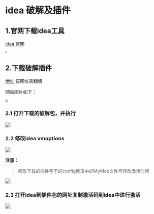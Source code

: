 # idea 破解及插件

## 1.官网下载idea工具

[idea 官网](https://www.jetbrains.com/idea/download/#section=windows)

<img src="C:\Users\John\Desktop\idea破解相关\img\idea官网.jpg" style="zoom:40%;" />

## 2.下载破解插件 

[地址](https://jetbra.in/c6d70b01-3b1d-4710-9291-d01d9944574b.html) 该网址需翻墙

网站图片如下：

<img src="C:\Users\John\Desktop\idea破解相关\img\jetbra.in.jpg" style="zoom:50%;" />



### 2.1 打开下载的破解包，并执行

![](C:\Users\John\Desktop\idea破解相关\img\操作步骤.jpg)

### 2.2 修改idea vmoptions

![](C:\Users\John\Desktop\idea破解相关\img\操作步骤2.jpg)

**注意：**

> 修改下载的插件包下的config目录中的MyMap文件可修改激活时间

![](C:\Users\John\Desktop\idea破解相关\img\操作步骤3.jpg)

### 2.3 打开idea到插件包的网址复制激活码到idea中进行激活

![](C:\Users\John\Desktop\idea破解相关\img\操作步骤4.jpg)

